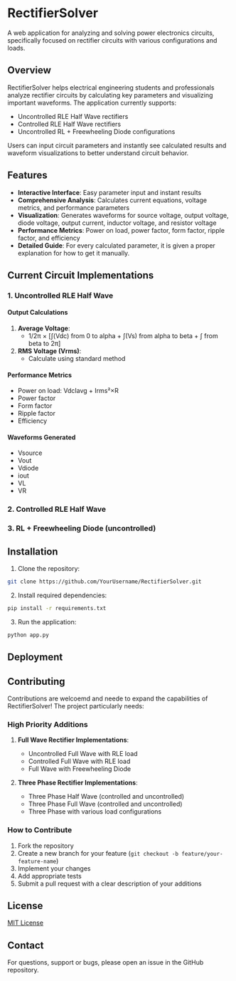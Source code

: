 # RectifierSolver

A web application for analyzing and solving power electronics circuits, specifically focused on rectifier circuits with various configurations and loads.

## Overview

RectifierSolver helps electrical engineering students and professionals analyze rectifier circuits by calculating key parameters and visualizing important waveforms. The application currently supports:

- Uncontrolled RLE Half Wave rectifiers
- Controlled RLE Half Wave rectifiers
- Uncontrolled RL + Freewheeling Diode configurations

Users can input circuit parameters and instantly see calculated results and waveform visualizations to better understand circuit behavior.

## Features

- **Interactive Interface**: Easy parameter input and instant results
- **Comprehensive Analysis**: Calculates current equations, voltage metrics, and performance parameters
- **Visualization**: Generates waveforms for source voltage, output voltage, diode voltage, output current, inductor voltage, and resistor voltage
- **Performance Metrics**: Power on load, power factor, form factor, ripple factor, and efficiency
- **Detailed Guide**: For every calculated parameter, it is given a proper explanation for how to get it manually.

## Current Circuit Implementations

### 1. Uncontrolled RLE Half Wave

#### Output Calculations
1. **Average Voltage**:
   - 1/2π × [∫(Vdc) from 0 to alpha + ∫(Vs) from alpha to beta + ∫ from beta to 2π]
2. **RMS Voltage (Vrms)**:
   - Calculate using standard method

#### Performance Metrics
- Power on load: VdcIavg + Irms²×R
- Power factor
- Form factor
- Ripple factor
- Efficiency

#### Waveforms Generated
- Vsource
- Vout
- Vdiode
- iout
- VL
- VR

### 2. Controlled RLE Half Wave

### 3. RL + Freewheeling Diode (uncontrolled)

## Installation

1. Clone the repository:
```bash
git clone https://github.com/YourUsername/RectifierSolver.git
```

2. Install required dependencies:
```bash
pip install -r requirements.txt
```

3. Run the application:
```bash
python app.py
```

## Deployment

## Contributing

Contributions are welcoemd and neede to expand the capabilities of RectifierSolver! The project particularly needs:

### High Priority Additions
1. **Full Wave Rectifier Implementations**:
   - Uncontrolled Full Wave with RLE load
   - Controlled Full Wave with RLE load
   - Full Wave with Freewheeling Diode

2. **Three Phase Rectifier Implementations**:
   - Three Phase Half Wave (controlled and uncontrolled)
   - Three Phase Full Wave (controlled and uncontrolled)
   - Three Phase with various load configurations

### How to Contribute
1. Fork the repository
2. Create a new branch for your feature (`git checkout -b feature/your-feature-name`)
3. Implement your changes
4. Add appropriate tests
5. Submit a pull request with a clear description of your additions


## License

[MIT License](LICENSE)

## Contact

For questions, support or bugs, please open an issue in the GitHub repository.